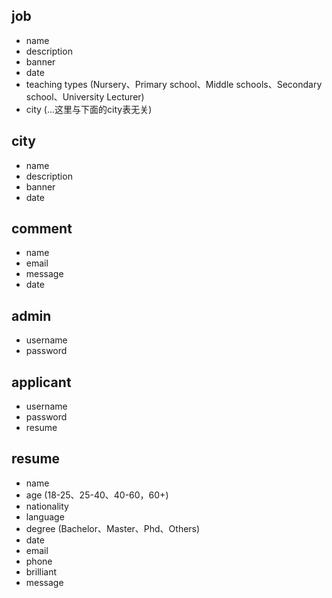## job
  - name
  - description
  - banner
  - date
  - teaching types (Nursery、Primary school、Middle schools、Secondary school、University Lecturer)
  - city (...这里与下面的city表无关)

## city
  - name
  - description
  - banner
  - date

## comment
  - name
  - email
  - message
  - date

## admin
  - username
  - password

## applicant
  - username
  - password
  - resume

## resume
  - name
  - age (18-25、25-40、40-60，60+)
  - nationality
  - language
  - degree (Bachelor、Master、Phd、Others)
  - date
  - email
  - phone
  - brilliant
  - message
